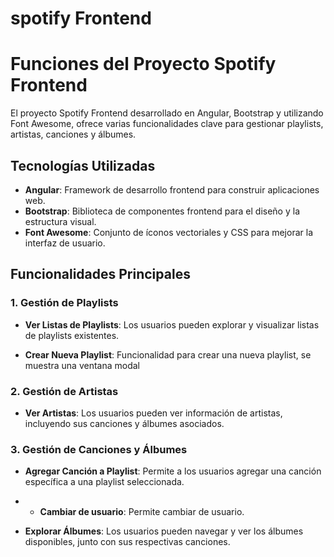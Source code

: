 # spotify Frontend


# Funciones del Proyecto Spotify Frontend

El proyecto Spotify Frontend desarrollado en Angular, Bootstrap y utilizando Font Awesome, ofrece varias funcionalidades clave para gestionar playlists, artistas, canciones y álbumes.

## Tecnologías Utilizadas

- **Angular**: Framework de desarrollo frontend para construir aplicaciones web.
- **Bootstrap**: Biblioteca de componentes frontend para el diseño y la estructura visual.
- **Font Awesome**: Conjunto de íconos vectoriales y CSS para mejorar la interfaz de usuario.

## Funcionalidades Principales

### 1. Gestión de Playlists

- **Ver Listas de Playlists**: Los usuarios pueden explorar y visualizar listas de playlists existentes.
  
- **Crear Nueva Playlist**: Funcionalidad para crear una nueva playlist, se muestra una ventana modal 

### 2. Gestión de Artistas

- **Ver Artistas**: Los usuarios pueden ver información  de artistas, incluyendo sus canciones y álbumes asociados.

### 3. Gestión de Canciones y Álbumes

- **Agregar Canción a Playlist**: Permite a los usuarios agregar una canción específica a una playlist seleccionada.
- - **Cambiar de usuario**: Permite cambiar de usuario.

- **Explorar Álbumes**: Los usuarios pueden navegar y ver los álbumes disponibles, junto con sus respectivas canciones.
